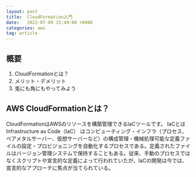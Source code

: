 ```yaml
---
layout: post
title:  CloudFormation入門
date:   2022-07-09 15:49:00 +0900
categories: aws
tag: article
---
```


## 概要

1. CloudFormationとは？
2. メリット・デメリット
3. 兎にも角にもやってみよう

## AWS CloudFormationとは？

CloudFormationはAWSのリソースを構築管理できるIaCツールです。
IaCとは
Infrastructure as Code（IaC） はコンピューティング・インフラ（プロセス、ベアメタルサーバー、仮想サーバーなど）の構成管理・機械処理可能な定義ファイルの設定・プロビジョニングを自動化するプロセスである。定義されたファイルはバージョン管理システムで保持することもある。従来、手動のプロセスではなくスクリプトや宣言的な定義によって行われていたが、IaCの開発は今では、宣言的なアプローチに焦点が当てられている。


